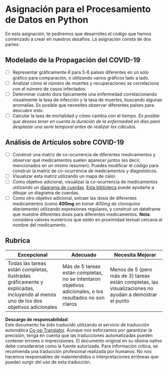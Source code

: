 <!--
CO_OP_TRANSLATOR_METADATA:
{
  "original_hash": "dc8f035ce92e4eaa078ab19caa68267a",
  "translation_date": "2025-08-23T23:38:14+00:00",
  "source_file": "2-Working-With-Data/07-python/assignment.md",
  "language_code": "es"
}
-->
# Asignación para el Procesamiento de Datos en Python

En esta asignación, te pediremos que desarrolles el código que hemos comenzado a crear en nuestros desafíos. La asignación consta de dos partes:

## Modelado de la Propagación del COVID-19

 - [ ] Representar gráficamente *R* para 5-6 países diferentes en un solo gráfico para comparación, o utilizando varios gráficos lado a lado.
 - [ ] Analizar cómo el número de muertes y recuperaciones se correlaciona con el número de casos infectados.
 - [ ] Determinar cuánto dura típicamente una enfermedad correlacionando visualmente la tasa de infección y la tasa de muertes, buscando algunas anomalías. Es posible que necesites observar diferentes países para descubrir esto.
 - [ ] Calcular la tasa de mortalidad y cómo cambia con el tiempo. *Es posible que desees tener en cuenta la duración de la enfermedad en días para desplazar una serie temporal antes de realizar los cálculos.*

## Análisis de Artículos sobre COVID-19

- [ ] Construir una matriz de co-ocurrencia de diferentes medicamentos y observar qué medicamentos suelen aparecer juntos (es decir, mencionados en un mismo resumen). Puedes modificar el código para construir la matriz de co-ocurrencia de medicamentos y diagnósticos.
- [ ] Visualizar esta matriz utilizando un mapa de calor.
- [ ] Como objetivo adicional, visualizar la co-ocurrencia de medicamentos utilizando un [diagrama de cuerdas](https://en.wikipedia.org/wiki/Chord_diagram). [Esta biblioteca](https://pypi.org/project/chord/) puede ayudarte a dibujar un diagrama de cuerdas.
- [ ] Como otro objetivo adicional, extraer las dosis de diferentes medicamentos (como **400mg** en *tomar 400mg de cloroquina diariamente*) utilizando expresiones regulares, y construir un dataframe que muestre diferentes dosis para diferentes medicamentos. **Nota**: considera valores numéricos que estén en proximidad textual cercana al nombre del medicamento.

## Rubrica

Excepcional | Adecuado | Necesita Mejorar
--- | --- | -- |
Todas las tareas están completas, ilustradas gráficamente y explicadas, incluyendo al menos uno de los dos objetivos adicionales | Más de 5 tareas están completas, no se intentaron objetivos adicionales, o los resultados no son claros | Menos de 5 (pero más de 3) tareas están completas, las visualizaciones no ayudan a demostrar el punto

**Descargo de responsabilidad**:  
Este documento ha sido traducido utilizando el servicio de traducción automática [Co-op Translator](https://github.com/Azure/co-op-translator). Aunque nos esforzamos por garantizar la precisión, tenga en cuenta que las traducciones automatizadas pueden contener errores o imprecisiones. El documento original en su idioma nativo debe considerarse como la fuente autorizada. Para información crítica, se recomienda una traducción profesional realizada por humanos. No nos hacemos responsables de malentendidos o interpretaciones erróneas que puedan surgir del uso de esta traducción.